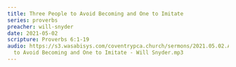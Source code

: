 ```yaml
---
title: Three People to Avoid Becoming and One to Imitate
series: proverbs
preacher: will-snyder
date: 2021-05-02
scripture: Proverbs 6:1-19
audio: https://s3.wasabisys.com/coventrypca.church/sermons/2021.05.02.A Three People
  to Avoid Becoming and One to Imitate - Will Snyder.mp3
---
```

